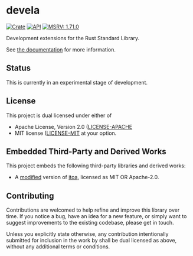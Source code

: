 # devela

[![Crate](https://img.shields.io/crates/v/devela.svg)](https://crates.io/crates/devela)
[![API](https://docs.rs/devela/badge.svg)](https://docs.rs/devela/)
[![MSRV: 1.71.0](https://flat.badgen.net/badge/MSRV/1.71.0/purple)](https://releases.rs/docs/1.71.0/)

Development extensions for the Rust Standard Library.

See [the documentation](https://docs.rs/devela/) for more information.

## Status

This is currently in an experimental stage of development.

## License
This project is dual licensed under either of
 * Apache License, Version 2.0 ([LICENSE-APACHE](LICENSE-APACHE)
 * MIT license ([LICENSE-MIT](LICENSE-MIT)
at your option.

## Embedded Third-Party and Derived Works

This project embeds the following third-party libraries and derived works:

- A [modified][mod0] version of [itoa], licensed as MIT OR Apache-2.0.

[itoa]: https://crates.io/crates/itoa/1.0.9
[mod0]: https://github.com/andamira/devela/blob/main/src/fmt/int_buf/MODIFICATIONS

## Contributing

Contributions are welcomed to help refine and improve this library over time.
If you notice a bug, have an idea for a new feature, or simply want to suggest
improvements to the existing codebase, please get in touch.

Unless you explicitly state otherwise, any contribution intentionally submitted
for inclusion in the work by shall be dual licensed as above,
without any additional terms or conditions.
